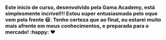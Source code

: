 ### Este inicio de curso, desenvolvido pela Gama Academy, está simplesmente incrível!!! Estou super entusiasmada pelo oque vem pela frente :smiley:. Tenho certeza que ao final, eu estarei muito mais afrente em meus conhecimentos, e preparada para o mercado! :happy: :heart:

